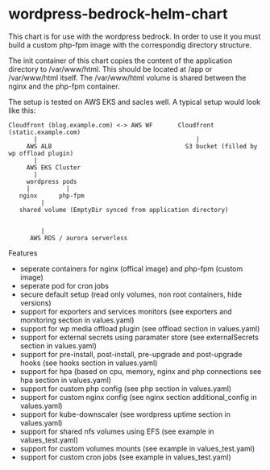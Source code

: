 # wordpress-bedrock-helm-chart

This chart is for use with the wordpress bedrock. In order to use it you must build a custom php-fpm image with the correspondig directory structure.

The init container of this chart copies the content of the application directory to /var/www/html. This should be located at /app or /var/www/html itself. The /var/www/html volume is shared between the nginx and the php-fpm container.

The setup is tested on AWS EKS and sacles well. A typical setup would look like this:

```
Cloudfront (blog.example.com) <-> AWS WF       Cloudfront (static.example.com)
       |                                            |
     AWS ALB                                     S3 bucket (filled by wp offload plugin)
       |
     AWS EKS Cluster
       |
     wordpress pods
     |          |
   nginx      php-fpm
         |
   shared volume (EmptyDir synced from application directory)
   
   
         |
      AWS RDS / aurora serverless

```


Features
* seperate containers for nginx (offical image) and php-fpm (custom image)
* seperate pod for cron jobs
* secure default setup (read only volumes, non root containers, hide versions)
* support for exporters and services monitors (see exporters and monitoring section in values.yaml)
* support for wp media offload plugin (see offload section in values.yaml)
* support for external secrets using paramater store (see externalSecrets section in values.yaml)
* support for pre-install, post-install, pre-upgrade and post-upgrade hooks (see hooks section in values.yaml)
* support for hpa (based on cpu, memory, nginx and php connections see hpa section in values.yaml)
* support for custom php config (see php section in values.yaml)
* support for custom nginx config (see nginx section additional_config in values.yaml)
* support for kube-downscaler (see wordpress uptime section in values.yaml)
* support for shared nfs volumes using EFS (see example in values_test.yaml)
* support for custom volumes mounts (see example in values_test.yaml)
* support for custom cron jobs (see example in values_test.yaml)
